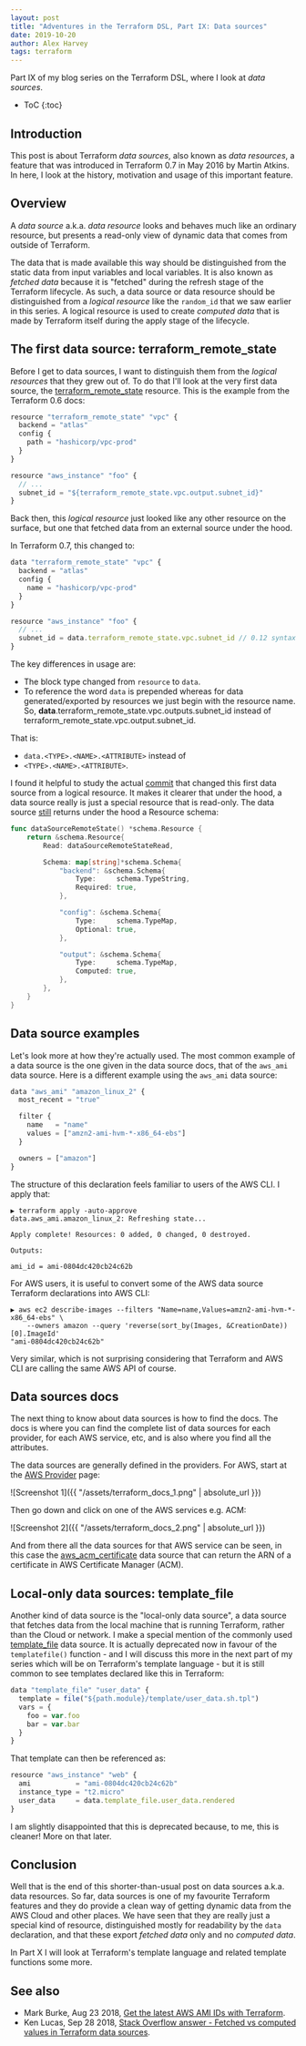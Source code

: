 ```yaml
---
layout: post
title: "Adventures in the Terraform DSL, Part IX: Data sources"
date: 2019-10-20
author: Alex Harvey
tags: terraform
---
```


Part IX of my blog series on the Terraform DSL, where I look at _data sources_.

* ToC
{:toc}

## Introduction

This post is about Terraform _data sources_, also known as _data resources_, a feature that was introduced in Terraform 0.7 in May 2016 by Martin Atkins. In here, I look at the history, motivation and usage of this important feature.

## Overview

A _data source_ a.k.a. _data resource_ looks and behaves much like an ordinary resource, but presents a read-only view of dynamic data that comes from outside of Terraform.

The data that is made available this way should be distinguished from the static data from input variables and local variables. It is also known as _fetched data_ because it is "fetched" during the refresh stage of the Terraform lifecycle. As such, a data source or data resource should be distinguished from a _logical resource_ like the `random_id` that we saw earlier in this series. A logical resource is used to create _computed data_ that is made by Terraform itself during the apply stage of the lifecycle.

## The first data source: terraform_remote_state

Before I get to data sources, I want to distinguish them from the _logical resources_ that they grew out of. To do that I'll look at the very first data source, the [terraform_remote_state](https://www.terraform.io/docs/providers/terraform/d/remote_state.html) resource. This is the example from the Terraform 0.6 docs:

```js
resource "terraform_remote_state" "vpc" {
  backend = "atlas"
  config {
    path = "hashicorp/vpc-prod"
  }
}

resource "aws_instance" "foo" {
  // ...
  subnet_id = "${terraform_remote_state.vpc.output.subnet_id}"
}
```

Back then, this _logical resource_ just looked like any other resource on the surface, but one that fetched data from an external source under the hood.

In Terraform 0.7, this changed to:

```js
data "terraform_remote_state" "vpc" {
  backend = "atlas"
  config {
    name = "hashicorp/vpc-prod"
  }
}

resource "aws_instance" "foo" {
  // ...
  subnet_id = data.terraform_remote_state.vpc.subnet_id // 0.12 syntax here.
}
```

The key differences in usage are:

- The block type changed from `resource` to `data`.
- To reference the word `data` is prepended whereas for data generated/exported by resources we just begin with the resource name. So, **data**.terraform_remote_state.vpc.outputs.subnet_id instead of terraform_remote_state.vpc.output.subnet_id.

That is:
- `data.<TYPE>.<NAME>.<ATTRIBUTE>` instead of
- `<TYPE>.<NAME>.<ATTRIBUTE>`.

I found it helpful to study the actual [commit](https://github.com/hashicorp/terraform/commit/3eb4a89104ba6c41f305af425ce91f19d4f35f4c) that changed this first data source from a logical resource. It makes it clearer that under the hood, a data source really is just a special resource that is read-only. The data source [still](https://github.com/hashicorp/terraform/blob/3eb4a89104ba6c41f305af425ce91f19d4f35f4c/builtin/providers/terraform/data_source_state.go#L11-L32) returns under the hood a Resource schema:

```go
func dataSourceRemoteState() *schema.Resource {
	return &schema.Resource{
		Read: dataSourceRemoteStateRead,

		Schema: map[string]*schema.Schema{
			"backend": &schema.Schema{
				Type:     schema.TypeString,
				Required: true,
			},

			"config": &schema.Schema{
				Type:     schema.TypeMap,
				Optional: true,
			},

			"output": &schema.Schema{
				Type:     schema.TypeMap,
				Computed: true,
			},
		},
	}
}
```

## Data source examples

Let's look more at how they're actually used. The most common example of a data source is the one given in the data source docs, that of the `aws_ami` data source. Here is a different example using the `aws_ami` data source:

```js
data "aws_ami" "amazon_linux_2" {
  most_recent = "true"

  filter {
    name   = "name"
    values = ["amzn2-ami-hvm-*-x86_64-ebs"]
  }

  owners = ["amazon"]
}
```

The structure of this declaration feels familiar to users of the AWS CLI. I apply that:

```text
▶ terraform apply -auto-approve
data.aws_ami.amazon_linux_2: Refreshing state...

Apply complete! Resources: 0 added, 0 changed, 0 destroyed.

Outputs:

ami_id = ami-0804dc420cb24c62b
```

For AWS users, it is useful to convert some of the AWS data source Terraform declarations into AWS CLI:

```text
▶ aws ec2 describe-images --filters "Name=name,Values=amzn2-ami-hvm-*-x86_64-ebs" \
    --owners amazon --query 'reverse(sort_by(Images, &CreationDate))[0].ImageId'
"ami-0804dc420cb24c62b"
```

Very similar, which is not surprising considering that Terraform and AWS CLI are calling the same AWS API of course.

## Data sources docs

The next thing to know about data sources is how to find the docs. The docs is where you can find the complete list of data sources for each provider, for each AWS service, etc, and is also where you find all the attributes.

The data sources are generally defined in the providers. For AWS, start at the [AWS Provider](https://www.terraform.io/docs/providers/aws/index.html) page:

![Screenshot 1]({{ "/assets/terraform_docs_1.png" | absolute_url }})

Then go down and click on one of the AWS services e.g. ACM:

![Screenshot 2]({{ "/assets/terraform_docs_2.png" | absolute_url }})

And from there all the data sources for that AWS service can be seen, in this case the [aws_acm_certificate](https://www.terraform.io/docs/providers/aws/d/acm_certificate.html) data source that can return the ARN of a certificate in AWS Certificate Manager (ACM).

## Local-only data sources: template_file

Another kind of data source is the "local-only data source", a data source that fetches data from the local machine that is running Terraform, rather than the Cloud or network. I make a special mention of the commonly used [template_file](https://www.terraform.io/docs/providers/template/d/file.html) data source. It is actually deprecated now in favour of the `templatefile()` function - and I will discuss this more in the next part of my series which will be on Terraform's template language - but it is still common to see templates declared like this in Terraform:

```js
data "template_file" "user_data" {
  template = file("${path.module}/template/user_data.sh.tpl")
  vars = {
    foo = var.foo
    bar = var.bar
  }
}
```

That template can then be referenced as:

```js
resource "aws_instance" "web" {
  ami           = "ami-0804dc420cb24c62b"
  instance_type = "t2.micro"
  user_data     = data.template_file.user_data.rendered
}
```

I am slightly disappointed that this is deprecated because, to me, this is cleaner! More on that later.

## Conclusion

Well that is the end of this shorter-than-usual post on data sources a.k.a. data resources. So far, data sources is one of my favourite Terraform features and they do provide a clean way of getting dynamic data from the AWS Cloud and other places. We have seen that they are really just a special kind of resource, distinguished mostly for readability by the `data` declaration, and that these export _fetched data_ only and no _computed data_.

In Part X I will look at Terraform's template language and related template functions some more.

## See also

- Mark Burke, Aug 23 2018, [Get the latest AWS AMI IDs with Terraform](https://letslearndevops.com/2018/08/23/terraform-get-latest-centos-ami/).
- Ken Lucas, Sep 28 2018, [Stack Overflow answer - Fetched vs computed values in Terraform data sources](https://stackoverflow.com/a/52561313/3787051).
